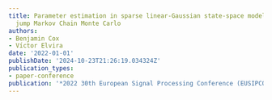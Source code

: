 ```yaml
---
title: Parameter estimation in sparse linear-Gaussian state-space models via reversible
  jump Markov Chain Monte Carlo
authors:
- Benjamin Cox
- Vı́ctor Elvira
date: '2022-01-01'
publishDate: '2024-10-23T21:26:19.034324Z'
publication_types:
- paper-conference
publication: '*2022 30th European Signal Processing Conference (EUSIPCO)*'
---
```

